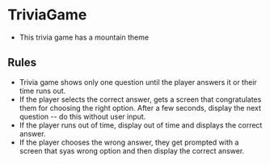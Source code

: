 # TriviaGame

* This trivia game has a mountain theme

## Rules
* Trivia game shows only one question until the player answers it or their time runs out.
* If the player selects the correct answer, gets a screen that congratulates them for choosing the right option. After a few seconds, display the next question -- do this without user input.
* If the player runs out of time, display out of time and displays the correct answer. 
* If the player chooses the wrong answer, they get prompted with a screen that syas wrong option and then display the correct answer. 